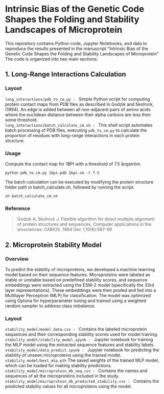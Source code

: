 # Intrinsic Bias of the Genetic Code Shapes the Folding and Stability Landscapes of Microprotein
This repository contains Python code, Jupyter Notebooks, and data to reproduce the results presented in the manuscript “Intrinsic Bias of the Genetic Code Shapes the Folding and Stability Landscapes of Microprotein” The code is organized into two main sections:
## 1. Long-Range Interactions Calculation
### Layout
`long_interactions/pdb_to_cm.py : ` Simple Python script for computing protein contact maps from PDB files as described in Godzik and Skolnick, (1994). An edge is added between all non-adjacent pairs of amino acids where the euclidean distance between their alpha carbons are less then some threshold. <br>
`long_interactions/batch_calculate_cm.sh : ` This shell script automates batch processing of PDB files, executing `pdb_to_cm.py` to calculate the proportion of residues with long-range interactions in each protein structure.
### Usage
Compute the contact map for 1BPI with a threshold of 7.5 ångström.
```
python pdb_to_cm.py 1bpi.pdb 1bpi.cm -t 7.5
```
The batch calculation can be executed by modifying the protein structure folder path in batch_calculate.sh, followed by running the script.
```
sh batch_calculate_cm.sh
```
### Reference
> Godzik A, Skolnick J. Flexible algorithm for direct multiple alignment of protein structures and sequences. Computer applications in the biosciences: CABIOS. 1994 Dec 1;10(6):587-96
## 2. Microprotein Stability Model
### Overview
To predict the stability of microproteins, we developed a machine learning model based on their sequence features. Microproteins were labeled as stable or unstable based on predefined stability scores, and sequence embeddings were extracted using the ESM-2 model (specifically the 33rd layer representations). These embeddings were then pooled and fed into a Multilayer Perceptron (MLP) for classification. The model was optimized using Optuna for hyperparameter tuning and trained using a weighted random sampler to address class imbalance. 
### Layout
`stability_model/model_data.csv : ` Contains the labeled microprotein sequences and their corresponding stability scores used for model training. <br>
`stability_model/stability_model.ipynb : ` Jupyter notebook for training the MLP model using the extracted sequence features and stability labels. <br>
`stability_model/data_predict.ipynb : ` Jupyter notebook for predicting the stability of unseen microproteins using the trained model. <br>
`stability_model/best_mlp.pth` The saved weights of the trained MLP model, which can be loaded for making stability predictions.<br>
`stability_model/microprotein_db_seq.csv : ` Contains the names and sequences of all the microproteins included in the study. <br>
`stability_model/microprotein_db_predicted_stability.csv : ` Contains the predicted stability values for all microproteins using the model. 

